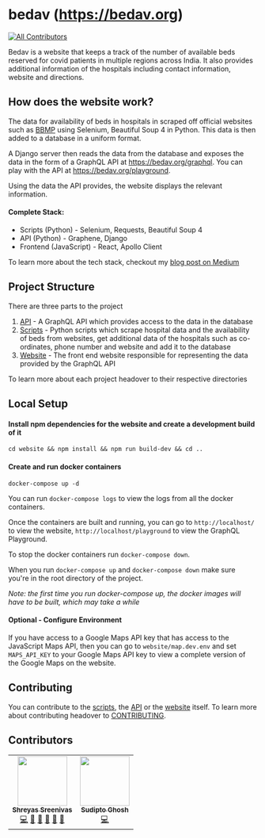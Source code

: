 # bedav (https://bedav.org)
<!-- ALL-CONTRIBUTORS-BADGE:START - Do not remove or modify this section -->
[![All Contributors](https://img.shields.io/badge/all_contributors-2-orange.svg?style=flat-square)](#contributors-)
<!-- ALL-CONTRIBUTORS-BADGE:END -->
Bedav is a website that keeps a track of the number of available beds reserved for covid patients in multiple regions across India. It also provides additional information of the hospitals including contact information, website and directions.

## How does the website work?

The data for availability of beds in hospitals in scraped off official websites such as [BBMP](https://apps.bbmpgov.in/covidbedstatus/) using Selenium, Beautiful Soup 4 in Python.
This data is then added to a database in a uniform format.

A Django server then reads the data from the database and exposes the data in the form of a GraphQL API at https://bedav.org/graphql. You can play with the API at https://bedav.org/playground.

Using the data the API provides, the website displays the relevant information.

#### Complete Stack:
- Scripts (Python) - Selenium, Requests, Beautiful Soup 4
- API (Python) - Graphene, Django
- Frontend (JavaScript) - React, Apollo Client

To learn more about the tech stack, checkout my [blog post on Medium](https://medium.com/@shreyas.sreenivas/building-bedav-org-83ce6a61fab6)

## Project Structure

There are three parts to the project

1. [API](/api) - A GraphQL API which provides access to the data in the database
2. [Scripts](/scripts) - Python scripts which scrape hospital data and the availability of beds from websites, get additional data of the hospitals such as co-ordinates, phone number and website and add it to the database
3. [Website](/website) - The front end website responsible for representing the data provided by the GraphQL API

To learn more about each project headover to their respective directories

## Local Setup

#### Install npm dependencies for the website and create a development build of it
```
cd website && npm install && npm run build-dev && cd ..
```

#### Create and run docker containers
```
docker-compose up -d
```

You can run `docker-compose logs` to view the logs from all the docker containers.

Once the containers are built and running, you can go to `http://localhost/` to view the website, `http://localhost/playground` to view the GraphQL Playground.

To stop the docker containers run `docker-compose down`.

When you run `docker-compose up` and `docker-compose down` make sure you're in the root directory of the project.

*Note: the first time you run docker-compose up, the docker images will have to be built, which may take a while*

#### Optional - Configure Environment

If you have access to a Google Maps API key that has access to the JavaScript Maps API, then you can go to `website/map.dev.env` and set `MAPS_API_KEY` to your Google Maps API key to view a complete version of the Google Maps on the website.

## Contributing

You can contribute to the [scripts](/scripts), the [API](/api) or the [website](/website) itself. To learn more about contributing headover to [CONTRIBUTING](/CONTRIBUTING.md).

## Contributors

<!-- ALL-CONTRIBUTORS-LIST:START - Do not remove or modify this section -->
<!-- prettier-ignore-start -->
<!-- markdownlint-disable -->
<table>
  <tr>
    <td align="center"><a href="http://bedav.org"><img src="https://avatars2.githubusercontent.com/u/46835608?v=4" width="100px;" alt=""/><br /><sub><b>Shreyas Sreenivas</b></sub></a><br /><a href="https://github.com/shreyas44/bedav/commits?author=shreyas44" title="Code">💻</a> <a href="https://github.com/shreyas44/bedav/commits?author=shreyas44" title="Documentation">📖</a> <a href="#design-shreyas44" title="Design">🎨</a> <a href="#ideas-shreyas44" title="Ideas, Planning, & Feedback">🤔</a> <a href="#maintenance-shreyas44" title="Maintenance">🚧</a> <a href="https://github.com/shreyas44/bedav/pulls?q=is%3Apr+reviewed-by%3Ashreyas44" title="Reviewed Pull Requests">👀</a></td>
    <td align="center"><a href="https://sudipto.ghosh.pro"><img src="https://avatars3.githubusercontent.com/u/11232940?v=4" width="100px;" alt=""/><br /><sub><b>Sudipto Ghosh</b></sub></a><br /><a href="https://github.com/shreyas44/bedav/commits?author=sudiptog81" title="Code">💻</a></td>
  </tr>
</table>

<!-- markdownlint-enable -->
<!-- prettier-ignore-end -->
<!-- ALL-CONTRIBUTORS-LIST:END -->